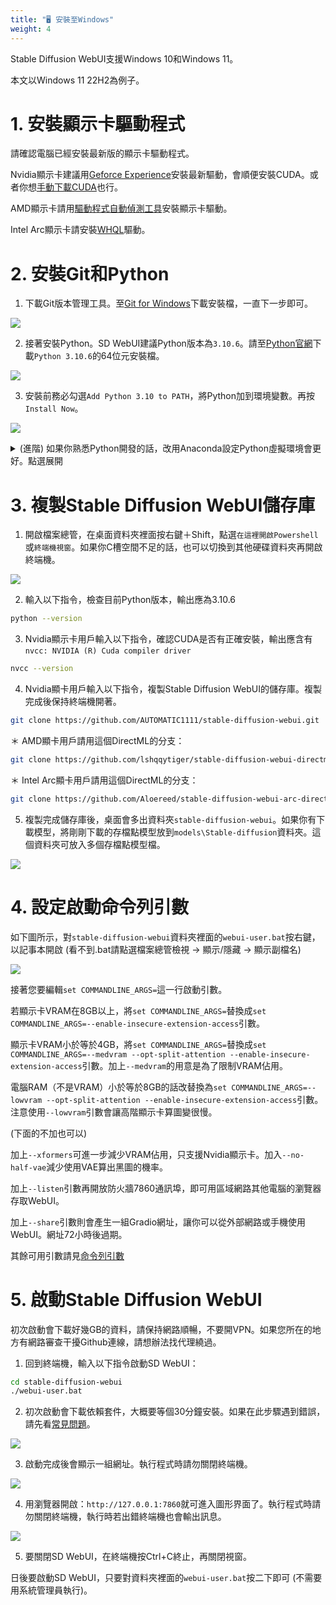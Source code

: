 ```yaml
---
title: "🖥️ 安裝至Windows"
weight: 4
---
```


Stable Diffusion WebUI支援Windows 10和Windows 11。

本文以Windows 11 22H2為例子。


# 1. 安裝顯示卡驅動程式

請確認電腦已經安裝最新版的顯示卡驅動程式。

Nvidia顯示卡建議用[Geforce Experience](https://www.nvidia.com/zh-tw/geforce/geforce-experience/)安裝最新驅動，會順便安裝CUDA。或者你想[手動下載CUDA](https://developer.nvidia.com/cuda-downloads)也行。

AMD顯示卡請用[驅動程式自動偵測工具](https://www.amd.com/zh-hant/support/kb/faq/gpu-131)安裝顯示卡驅動。

Intel Arc顯示卡請安裝[WHQL](https://www.intel.com.tw/content/www/tw/zh/download/726609/intel-arc-iris-xe-graphics-whql-windows.html)驅動。


# 2. 安裝Git和Python

1. 下載Git版本管理工具。至[Git for Windows](https://gitforwindows.org/)下載安裝檔，一直下一步即可。

![](../../images/windows-installation-1.webp)

2. 接著安裝Python。SD WebUI建議Python版本為`3.10.6`。請至[Python官網](https://www.python.org/downloads/release/python-3106/)下載`Python 3.10.6`的64位元安裝檔。

![](../../images/windows-installation-2.webp)

3. 安裝前務必勾選`Add Python 3.10 to PATH`，將Python加到環境變數。再按`Install Now`。

![](../../images/windows-installation-3.webp)

<details>

<summary>(進階) 如果你熟悉Python開發的話，改用Anaconda設定Python虛擬環境會更好。點選展開</summary>

Anaconda是針對資料科學打造的Python發行版，能管理一部電腦上的多重Python版本。如果之前已經裝過舊版Python，不需要解除安裝。

如果選擇以Anaconda來安裝Stable Diffusion WebUI的依賴套件，那麼日後就不能用Windows終端機執行`webui-user.bat`，而得使用Anaconda Prompt，除非你將conda加入環境變數。

1. 安裝[Anaconda](https://www.anaconda.com/products/distribution)或[Miniconda](https://docs.conda.io/en/latest/miniconda.html#windows-installers)

2. 搜尋應用程式列表，開啟Anaconda Prompt

3. 切換至Stable Diffusion WebUI所在資料夾 (需先執行下一節的git clone指令)
```powershell
cd C:\user\user\Desktop\stable-diffusion-webui
```

4. 建立Pyhton 3.10.6的虛擬環境
```bash
conda create --name sdwebui python=3.10.6
```

5. 啟動虛擬環境，然後再看下下節設定並啟動`webui-user.bat`，安裝Python依賴套件。
```bash
conda activate sdwebui
```

</details>


# 3. 複製Stable Diffusion WebUI儲存庫

1. 開啟檔案總管，在桌面資料夾裡面按右鍵＋Shift，點選`在這裡開啟Powershell`或`終端機視窗`。如果你C槽空間不足的話，也可以切換到其他硬碟資料夾再開啟終端機。

![](../../images/windows-installation-4.webp)

2. 輸入以下指令，檢查目前Python版本，輸出應為3.10.6
```bash
python --version
```

3. Nvidia顯示卡用戶輸入以下指令，確認CUDA是否有正確安裝，輸出應含有`nvcc: NVIDIA (R) Cuda compiler driver`
```bash
nvcc --version
```

4. Nvidia顯卡用戶輸入以下指令，複製Stable Diffusion WebUI的儲存庫。複製完成後保持終端機開著。
```bash
git clone https://github.com/AUTOMATIC1111/stable-diffusion-webui.git
```

＊ AMD顯卡用戶請用這個DirectML的分支：
```bash
git clone https://github.com/lshqqytiger/stable-diffusion-webui-directml.git
```

＊ Intel Arc顯卡用戶請用這個DirectML的分支：
```bash
git clone https://github.com/Aloereed/stable-diffusion-webui-arc-directml.git
```

5. 複製完成儲存庫後，桌面會多出資料夾`stable-diffusion-webui`。如果你有下載模型，將剛剛下載的存檔點模型放到`models\Stable-diffusion`資料夾。這個資料夾可放入多個存檔點模型檔。

![](../../images/windows-installation-5.webp)


# 4. 設定啟動命令列引數

如下圖所示，對`stable-diffusion-webui`資料夾裡面的`webui-user.bat`按右鍵，以記事本開啟 (看不到.bat請點選檔案總管檢視 → 顯示/隱藏 → 顯示副檔名)

![](../../images/windows-installation-6.webp)

接著您要編輯`set COMMANDLINE_ARGS=`這一行啟動引數。

若顯示卡VRAM在8GB以上，將`set COMMANDLINE_ARGS=`替換成`set COMMANDLINE_ARGS=--enable-insecure-extension-access`引數。

顯示卡VRAM小於等於4GB，將`set COMMANDLINE_ARGS=`替換成`set COMMANDLINE_ARGS=--medvram --opt-split-attention --enable-insecure-extension-access`引數。加上`--medvram`的用意是為了限制VRAM佔用。

電腦RAM（不是VRAM）小於等於8GB的話改替換為`set COMMANDLINE_ARGS=--lowvram --opt-split-attention --enable-insecure-extension-access`引數。注意使用`--lowvram`引數會讓高階顯示卡算圖變很慢。

(下面的不加也可以)

加上`--xformers`可進一步減少VRAM佔用，只支援Nvidia顯示卡。加入`--no-half-vae`減少使用VAE算出黑圖的機率。

加上`--listen`引數再開放防火牆7860通訊埠，即可用區域網路其他電腦的瀏覽器存取WebUI。

加上`--share`引數則會產生一組Gradio網址，讓你可以從外部網路或手機使用WebUI。網址72小時後過期。

其餘可用引數請見[命令列引數](../installation/command-line-arguments-and-settings/)


# 5. 啟動Stable Diffusion WebUI

初次啟動會下載好幾GB的資料，請保持網路順暢，不要開VPN。如果您所在的地方有網路審查干擾Github連線，請想辦法找代理繞過。

1. 回到終端機，輸入以下指令啟動SD WebUI：
```bash
cd stable-diffusion-webui
./webui-user.bat
```

2. 初次啟動會下載依賴套件，大概要等個30分鐘安裝。如果在此步驟遇到錯誤，請先看[常見問題](../installation/errors/)。

![](../../images/windows-installation-7.webp)

3. 啟動完成後會顯示一組網址。執行程式時請勿關閉終端機。

![](../../images/windows-installation-8.webp)

4. 用瀏覽器開啟：`http://127.0.0.1:7860`就可進入圖形界面了。執行程式時請勿關閉終端機，執行時若出錯終端機也會輸出訊息。

![](../../images/windows-installation-9.webp)

5. 要關閉SD WebUI，在終端機按Ctrl+C終止，再關閉視窗。

日後要啟動SD WebUI，只要對資料夾裡面的`webui-user.bat`按二下即可 (不需要用系統管理員執行)。

